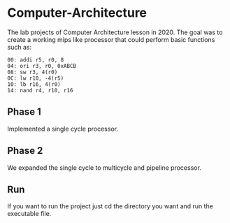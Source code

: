 # Computer-Architecture

The lab projects of Computer Architecture lesson in 2020. The goal was to create a working mips like processor that could perform basic functions such as:

```shell
00: addi r5, r0, 8
04: ori r3, r0, 0xABCB
08: sw r3, 4(r0) 
0C: lw r10, -4(r5)
10: lb r16, 4(r0) 
14: nand r4, r10, r16
```

## Phase 1

Implemented a single cycle processor. 

## Phase 2

We expanded the single cycle to multicycle and pipeline processor.

## Run 

If you want to run the project just cd the directory you want and run the executable file. 
